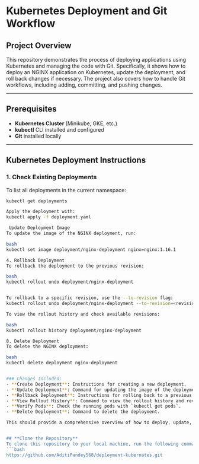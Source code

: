 # **Kubernetes Deployment and Git Workflow**

## **Project Overview**
This repository demonstrates the process of deploying applications using Kubernetes and managing the code with Git. Specifically, it shows how to deploy an NGINX application on Kubernetes, update the deployment, and roll back changes if necessary. The project also covers how to handle Git workflows, including adding, committing, and pushing changes.

---

## **Prerequisites**
- **Kubernetes Cluster** (Minikube, GKE, etc.)
- **kubectl** CLI installed and configured
- **Git** installed locally

---

## **Kubernetes Deployment Instructions**

### **1. Check Existing Deployments**
To list all deployments in the current namespace:
```bash
kubectl get deployments

Apply the deployment with:
kubectl apply -f deployment.yaml

 Update Deployment Image
To update the image of the NGINX deployment, run:

bash
kubectl set image deployment/nginx-deployment nginx=nginx:1.16.1

4. Rollback Deployment
To rollback the deployment to the previous revision:

bash
kubectl rollout undo deployment/nginx-deployment


To rollback to a specific revision, use the --to-revision flag:
kubectl rollout undo deployment/nginx-deployment --to-revision=<revision-number>

To view the rollout history and check available revisions:

bash
kubectl rollout history deployment/nginx-deployment

8. Delete Deployment
To delete the NGINX deployment:

bash
kubectl delete deployment nginx-deployment


### Changes Included:
- **Create Deployment**: Instructions for creating a new deployment.
- **Update Deployment**: Command for updating the image of the deployment.
- **Rollback Deployment**: Instructions for rolling back to a previous deployment revision.
- **View Rollout History**: Command to view the rollout history and revisions.
- **Verify Pods**: Check the running pods with `kubectl get pods`.
- **Delete Deployment**: Command to delete the deployment.

This should provide a comprehensive overview of how to deploy, update, and rollback your application in Kubernetes while managing version control with Git. Let me know if you'd like to add anything else!


## **Clone the Repository**
To clone this repository to your local machine, run the following command:
```bash
https://github.com/AditiPandey568/deployment-kubernates.git
